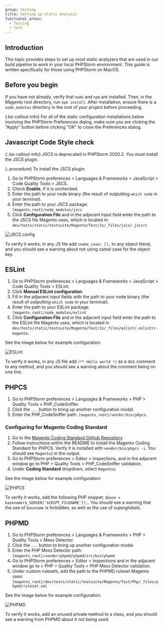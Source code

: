 ```yaml
---
group: testing
title: Setting up static analysis
functional_areas:
  - Testing
  - test
---
```


## Introduction

This topic provides steps to set up most static analyzers that are used in our build pipeline to work in your local PHPStorm environment. This guide is written specifically for those using PHPStorm on MacOS.

## Before you begin

If you have not already, verify that `node` and `npm` are installed. Then, in the Magento root directory, run `npm install`.  After installation, ensure there is a `node_modules` directory in the root of your project before proceeding.

{:bs-callout-info}
For all of the static configuration installations below involving the PHPStorm Preferences dialog, make sure you are clicking the "Apply" button before clicking "OK" to close the Preferences dialog.

## Javascript Code Style check

{:.bs-callout-info}
JSCS is deprecated in PHPStorm 2020.2. You must install the JSCS plugin.

{:.procedure}
To install the JSCS plugin:

1. Go to PHPStorm preferences > Languages & Frameworks > JavaScript > Code Quality Tools > JSCS.
1. Check **Enable**, if it is unchecked.
1. Enter the path to your node binary (the result of outputting `which node` in your terminal).
1. Enter the path to your JSCS package: `[magento_root]/node_modules/jscs`
1. Click **Configuration File** and in the adjacent input field enter the path to the JSCS file Magento uses, which is located in: `dev/tests/static/testsuite/Magento/Test/Js/_files/jscs/.jscsrc`

![JSCS config]({{site.baseurl}}/common/images/static-jscs.png)

To verify it works, in any JS file add `snake_case: [],` to any object literal, and you should see a warning about not using camel case for the object key.

## ESLint

1. Go to PHPStorm preferences > Languages & Frameworks > JavaScript > Code Quality Tools > ESLint.
1. Click **Manual ESLint configuration**.
1. Fill in the adjacent input fields with the path to your node binary (the result of outputting `which node` in your terminal).
1. Enter the path to your ESLint package: `[magento_root]/node_modules/eslint`
1. Click **Configuration File** and in the adjacent input field enter the path to the ESLint file Magento uses, which is located in `dev/tests/static/testsuite/Magento/Test/Js/_files/eslint/.eslintrc-magento`.

See the image below for example configuration:

![ESLint]({{site.baseurl}}/common/images/static-eslint.png)

To verify it works, in any JS file add `/** Hello world */` as a doc comment to any method, and you should see a warning about the comment being on one line.

## PHPCS

1. Go to PHPStorm preferences > Languages & Frameworks > PHP > Quality Tools > PHP_CodeSniffer.
1. Click the `...` button to bring up another configuration modal.
1. Enter the PHP_CodeSniffer path: `[magento_root]/vendor/bin/phpcs`

### Configuring for Magento Coding Standard

1. Go to the [Magento Coding Standard GitHub Repository](https://github.com/magento/magento-coding-standard)
1. Follow instructions within the README to install the Magento Coding Standard for PHPCS.  Verify it is installed with `vendor/bin/phpcs -i`.  You should see `Magento2` in the output.
1. Go to PHPStorm preferences > Editor > Inspections, and in the adjacent window go to PHP > Quality Tools > PHP_CodeSniffer validation.
1. Under **Coding Standard** dropdown, select `Magento2`.

See the image below for example configuration:

![PHPCS]({{site.baseurl}}/common/images/static-codesniff.png)

To verify it works, add the following PHP snippet: `$base = basename($_SERVER['SCRIPT_FILENAME']);`.  You should see a warning that the use of `basename` is forbidden, as well as the use of _superglobals_.

## PHPMD

1. Go to PHPStorm preferences > Languages & Frameworks > PHP > Quality Tools > Mess Detector.
1. Click the `...` button to bring up another configuration modal.
1. Enter the PHP Mess Detector path: `[magento_root]/vendor/phpmd/phpmd/src/bin/phpmd`
1. Go to PHPStorm preferences > Editor > Inspections and in the adjacent window go to  > PHP > Quality Tools > PHP Mess Detector validation.
1. Under custom rulesets, add the path to the PHPMD ruleset Magento uses: `[magento_root]/dev/tests/static/testsuite/Magento/Test/Php/_files/phpmd/ruleset.xml`

See the image below for example configuration:

![PHPMD]({{site.baseurl}}/common/images/static-md.png)

To verify it works, add an unused private method to a class, and you should see a warning from PHPMD about it not being used.
